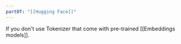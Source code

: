 ```yaml
---
partOf: "[[Hugging Face]]"
---
```

If you don't use Tokenizer that come with pre-trained [[Embeddings models]]. 
